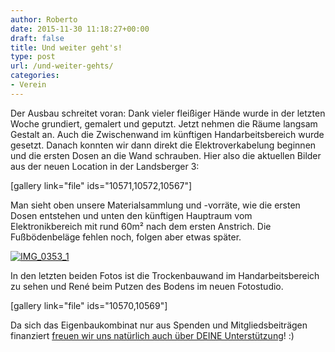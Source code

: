 ```yaml
---
author: Roberto
date: 2015-11-30 11:18:27+00:00
draft: false
title: Und weiter geht's!
type: post
url: /und-weiter-gehts/
categories:
- Verein
---
```


Der Ausbau schreitet voran: Dank vieler fleißiger Hände wurde in der letzten Woche grundiert, gemalert und geputzt. Jetzt nehmen die Räume langsam Gestalt an. Auch die Zwischenwand im künftigen Handarbeitsbereich wurde gesetzt. <!-- more -->Danach konnten wir dann direkt die Elektroverkabelung beginnen und die ersten Dosen an die Wand schrauben. Hier also die aktuellen Bilder aus der neuen Location in der Landsberger 3:

[gallery link="file" ids="10571,10572,10567"]

Man sieht oben unsere Materialsammlung und -vorräte, wie die ersten Dosen entstehen und unten den künftigen Hauptraum vom Elektronikbereich mit rund 60m² nach dem ersten Anstrich. Die Fußbödenbeläge fehlen noch, folgen aber etwas später.

[![IMG_0353_1](/wp-content/uploads/2015/11/IMG_0353_1-1024x362.jpg)
](/wp-content/uploads/2015/11/IMG_0353_1.jpg)

In den letzten beiden Fotos ist die Trockenbauwand im Handarbeitsbereich zu sehen und René beim Putzen des Bodens im neuen Fotostudio.

[gallery link="file" ids="10570,10569"]

Da sich das Eigenbaukombinat nur aus Spenden und Mitgliedsbeiträgen finanziert [freuen wir uns natürlich auch über DEINE Unterstützung](/unterstuetzen/)! :)

